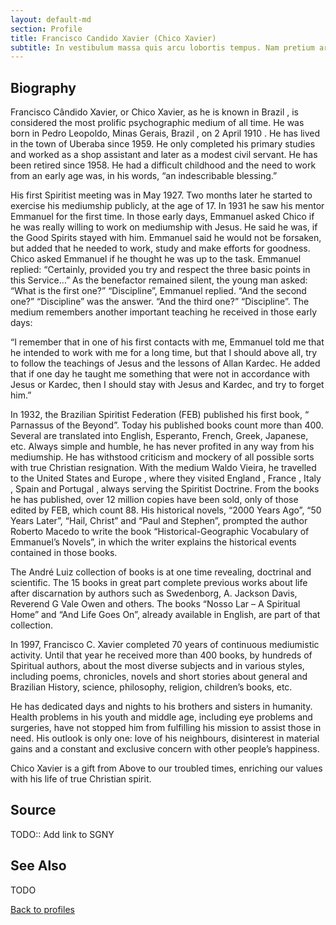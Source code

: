 ```yaml
---
layout: default-md
section: Profile
title: Francisco Candido Xavier (Chico Xavier)
subtitle: In vestibulum massa quis arcu lobortis tempus. Nam pretium arcu in odio vulputate luctus.
---
```


## Biography

Francisco Cândido Xavier, or Chico Xavier, as he is known in Brazil , is considered the most prolific psychographic medium of all time. He was born in Pedro Leopoldo, Minas Gerais, Brazil , on 2 April 1910 . He has lived in the town of Uberaba since 1959. He only completed his primary studies and worked as a shop assistant and later as a modest civil servant. He has been retired since 1958. He had a difficult childhood and the need to work from an early age was, in his words, “an indescribable blessing.”

His first Spiritist meeting was in May 1927. Two months later he started to exercise his mediumship publicly, at the age of 17. In 1931 he saw his mentor Emmanuel for the first time. In those early days, Emmanuel asked Chico if he was really willing to work on mediumship with Jesus. He said he was, if the Good Spirits stayed with him. Emmanuel said he would not be forsaken, but added that he needed to work, study and make efforts for goodness. Chico asked Emmanuel if he thought he was up to the task. Emmanuel replied: “Certainly, provided you try and respect the three basic points in this Service…” As the benefactor remained silent, the young man asked: “What is the first one?” “Discipline”, Emmanuel replied. “And the second one?” “Discipline” was the answer. “And the third one?” “Discipline”. The medium remembers another important teaching he received in those early days:

“I remember that in one of his first contacts with me, Emmanuel told me that he intended to work with me for a long time, but that I should above all, try to follow the teachings of Jesus and the lessons of Allan Kardec. He added that if one day he taught me something that were not in accordance with Jesus or Kardec, then I should stay with Jesus and Kardec, and try to forget him.”

In 1932, the Brazilian Spiritist Federation (FEB) published his first book, “ Parnassus of the Beyond”. Today his published books count more than 400. Several are translated into English, Esperanto, French, Greek, Japanese, etc. Always simple and humble, he has never profited in any way from his mediumship. He has withstood criticism and mockery of all possible sorts with true Christian resignation. With the medium Waldo Vieira, he travelled to the United States and Europe , where they visited England , France , Italy , Spain and Portugal , always serving the Spiritist Doctrine. From the books he has published, over 12 million copies have been sold, only of those edited by FEB, which count 88. His historical novels, “2000 Years Ago”, “50 Years Later”, “Hail, Christ” and “Paul and Stephen”, prompted the author Roberto Macedo to write the book “Historical-Geographic Vocabulary of Emmanuel’s Novels”, in which the writer explains the historical events contained in those books.

The André Luiz collection of books is at one time revealing, doctrinal and scientific. The 15 books in great part complete previous works about life after discarnation by authors such as Swedenborg, A. Jackson Davis, Reverend G Vale Owen and others. The books “Nosso Lar – A Spiritual Home” and “And Life Goes On”, already available in English, are part of that collection.

In 1997, Francisco C. Xavier completed 70 years of continuous mediumistic activity. Until that year he received more than 400 books, by hundreds of Spiritual authors, about the most diverse subjects and in various styles, including poems, chronicles, novels and short stories about general and Brazilian History, science, philosophy, religion, children’s books, etc.

He has dedicated days and nights to his brothers and sisters in humanity. Health problems in his youth and middle age, including eye problems and surgeries, have not stopped him from fulfilling his mission to assist those in need. His outlook is only one: love of his neighbours, disinterest in material gains and a constant and exclusive concern with other people’s happiness.

Chico Xavier is a gift from Above to our troubled times, enriching our values with his life of true Christian spirit.

## Source
TODO:: Add link to SGNY

## See Also
TODO

<a href="/profiles" class="button">Back to profiles</a>
